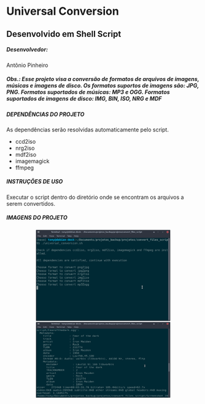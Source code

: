<h1>Universal Conversion</h1>
<h2>Desenvolvido em Shell Script</h2>

<h5>Desenvolvedor:</h5>
Antônio Pinheiro<br>


<h5>Obs.: Esse projeto visa a conversão de formatos de arquivos de imagens, músicas e imagens de disco.
Os formatos suportos de imagens são: JPG, PNG.
Formatos suportados de músicas: MP3 e OGG.
Formatos suportados de imagens de disco: IMG, BIN, ISO, NRG e MDF</h5>

<h5>DEPENDÊNCIAS DO PROJETO</h5>

As dependências serão resolvidas automaticamente pelo script.

- ccd2iso
- nrg2iso
- mdf2iso
- imagemagick 
- ffmpeg

<h5>INSTRUÇÕES DE USO</h5>

Executar o script dentro do diretório onde se encontram os arquivos a serem convertidos. 

<h5>IMAGENS DO PROJETO</h5>

<p align="center">
  <img src="/images/img1.png" width="350" title="Conversion">
  <img src="/images/img2.png" width="350" height="197" title="Conversion image 2">
</p>




